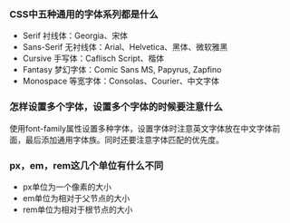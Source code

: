 ### CSS中五种通用的字体系列都是什么

- Serif 衬线体：Georgia、宋体
- Sans-Serif 无衬线体：Arial、Helvetica、黑体、微软雅黑
- Cursive 手写体：Caflisch Script、楷体
- Fantasy 梦幻字体：Comic Sans MS, Papyrus, Zapfino
- Monospace 等宽字体：Consolas、Courier、中文字体

### 怎样设置多个字体，设置多个字体的时候要注意什么

使用font-family属性设置多种字体，设置字体时注意英文字体放在中文字体前面，最后添加通用字体族。同时还要注意字体匹配的优先度。

### px，em，rem这几个单位有什么不同

- px单位为一个像素的大小
- em单位为相对于父节点的大小
- rem单位为相对于根节点的大小